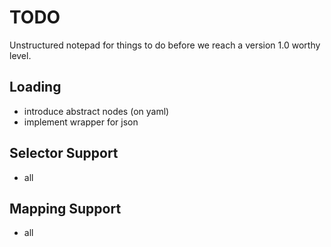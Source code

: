 # TODO

Unstructured notepad for things to do before we reach a version 1.0 worthy
level.

## Loading

- introduce abstract nodes (on yaml)
- implement wrapper for json

## Selector Support

- all

## Mapping Support

- all
